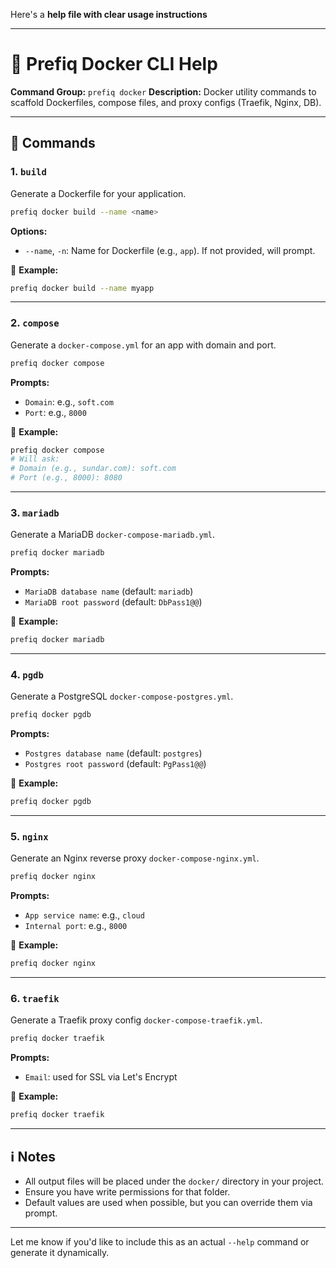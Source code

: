 Here's a **help file with clear usage instructions** 

---

# 🐳 Prefiq Docker CLI Help

**Command Group:** `prefiq docker`
**Description:** Docker utility commands to scaffold Dockerfiles, compose files, and proxy configs (Traefik, Nginx, DB).

---

## 🔧 Commands

### 1. `build`

Generate a Dockerfile for your application.

```bash
prefiq docker build --name <name>
```

**Options:**

* `--name`, `-n`: Name for Dockerfile (e.g., `app`). If not provided, will prompt.

📌 **Example:**

```bash
prefiq docker build --name myapp
```

---

### 2. `compose`

Generate a `docker-compose.yml` for an app with domain and port.

```bash
prefiq docker compose
```

**Prompts:**

* `Domain`: e.g., `soft.com`
* `Port`: e.g., `8000`

📌 **Example:**

```bash
prefiq docker compose
# Will ask:
# Domain (e.g., sundar.com): soft.com
# Port (e.g., 8000): 8080
```

---

### 3. `mariadb`

Generate a MariaDB `docker-compose-mariadb.yml`.

```bash
prefiq docker mariadb
```

**Prompts:**

* `MariaDB database name` (default: `mariadb`)
* `MariaDB root password` (default: `DbPass1@@`)

📌 **Example:**

```bash
prefiq docker mariadb
```

---

### 4. `pgdb`

Generate a PostgreSQL `docker-compose-postgres.yml`.

```bash
prefiq docker pgdb
```

**Prompts:**

* `Postgres database name` (default: `postgres`)
* `Postgres root password` (default: `PgPass1@@`)

📌 **Example:**

```bash
prefiq docker pgdb
```

---

### 5. `nginx`

Generate an Nginx reverse proxy `docker-compose-nginx.yml`.

```bash
prefiq docker nginx
```

**Prompts:**

* `App service name`: e.g., `cloud`
* `Internal port`: e.g., `8000`

📌 **Example:**

```bash
prefiq docker nginx
```

---

### 6. `traefik`

Generate a Traefik proxy config `docker-compose-traefik.yml`.

```bash
prefiq docker traefik
```

**Prompts:**

* `Email`: used for SSL via Let's Encrypt

📌 **Example:**

```bash
prefiq docker traefik
```

---

## ℹ️ Notes

* All output files will be placed under the `docker/` directory in your project.
* Ensure you have write permissions for that folder.
* Default values are used when possible, but you can override them via prompt.

---

Let me know if you'd like to include this as an actual `--help` command or generate it dynamically.
